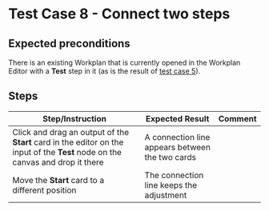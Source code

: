 # Test Case 8 - Connect two steps

## Expected preconditions

There is an existing Workplan that is currently opened in the Workplan Editor with a **Test** step in it (as is the result of [test case 5](05_add_a_new_step_to_the_workplan.md)).

## Steps

| Step/Instruction | Expected Result | Comment |
|------------------|-----------------|---------|
| Click and drag an output of the **Start** card in the editor on the input of the **Test** node on the canvas and drop it there | A connection line appears between the two cards ||
| Move the **Start** card to a different position | The connection line keeps the adjustment  ||
